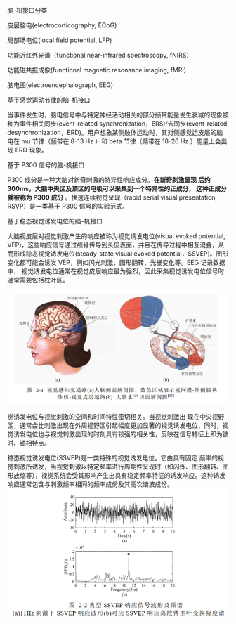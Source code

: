 脑-机接口分类

皮层脑电(electrocorticography, ECoG)

局部场电位(local field potential, LFP)


功能近红外光谱（functional near-infrared spectroscopy, fNIRS）

功能磁共振成像(functional magnetic resonance imaging, fMRI)

脑电图(electroencephalograph, EEG)




基于感觉运动节律的脑-机接口

当事件发生时，脑电信号中与特定神经活动相关的部分频带能量发生衰减的现象被称为事件相关同步(event-related synchronization，ERS)/去同步(event-related desynchronization，ERD)。用户想象某侧肢体运动时，其对侧感觉运皮层的脑电在 mu 节律（频带在 8-13 Hz ）和 beta 节律（频带在 18-26 Hz ）能量上会出现 ERD 现象。

基于 P300 信号的脑-机接口

P300 成分是一种大脑对新奇刺激的特异性响应成分。**在新奇刺激呈现 后约 300ms，大脑中央区及顶区的电极可以采集到一个特异性的正成分， 这种正成分就被称为 P300 成分** 。快速连续视觉呈现（rapid serial visual presentation, RSVP）是一类基于 P300 信号的实验范式。

基于稳态视觉诱发电位的脑-机接口

大脑视皮层对视觉刺激产生的响应被称为视觉诱发电位(visual evoked potential, VEP)，这些响应信号通过颅骨传导到头皮表面，并且在传导过程中相互混叠，从而形成稳态视觉诱发电位(steady-state visual evoked potential，SSVEP)。图形
变化都可能会诱发 VEP，例如闪光刺激，图形翻转，光栅变化等。EEG
记录数据中， 视觉诱发电位通常在视觉皮层响应最为强烈，因此采集视觉诱发电位信号时通常需要包括枕叶区。

![](/pictures/BCI/视觉感知觉通路.PNG)

觉诱发电位与视觉刺激的空间和时间特性密切相关。当视觉刺激出
现在中央视野区，通常会比刺激出现在外周视野区引起幅度更加显著的视觉诱发电位，同时，视觉诱发电位也与视觉刺激出现的时刻具有较强的相关性，反映在信号特征上即为锁时、锁相特点。 

稳态视觉诱发电位(SSVEP)是一类特殊的视觉诱发电位。它由具有固定
频率的视觉刺激所诱发，当视觉刺激以特定频率进行周期性呈现时（如闪烁、图形翻转、图形放缩等），视觉系统会受其影响产生出具有稳定频率特征的诱发响应。这种诱发响应通常包含与刺激频率相同的频率成份及其高次谐波成份。
![](/pictures/BCI/典型%20SSVEP%20响应信号波形及频谱.PNG)